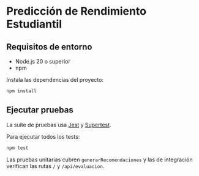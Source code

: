 # Predicción de Rendimiento Estudiantil

## Requisitos de entorno
- Node.js 20 o superior
- npm

Instala las dependencias del proyecto:

```bash
npm install
```

## Ejecutar pruebas
La suite de pruebas usa [Jest](https://jestjs.io/) y [Supertest](https://github.com/ladjs/supertest).

Para ejecutar todos los tests:

```bash
npm test
```

Las pruebas unitarias cubren `generarRecomendaciones` y las de integración verifican las rutas `/` y `/api/evaluacion`.
